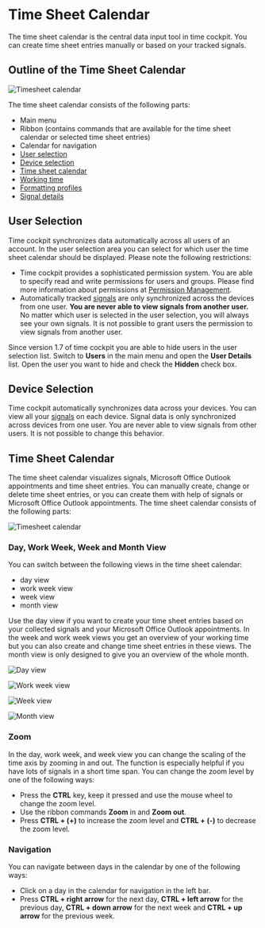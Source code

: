 # Time Sheet Calendar

The time sheet calendar is the central data input tool in time cockpit. You can create time sheet entries manually or based on your tracked signals.

## Outline of the Time Sheet Calendar

![Timesheet calendar](images/timesheet-overview.png "Timesheet calendar")

The time sheet calendar consists of the following parts:

- Main menu
- Ribbon (contains commands that are available for the time sheet calendar or selected time sheet entries)
- Calendar for navigation
- [User selection](#user-selection)
- [Device selection](#device-selection)
- [Time sheet calendar](#time-sheet-calendar-1)
- [Working time](working-time.md)
- [Formatting profiles](formatting-profiles.md)
- [Signal details](signals.md#signal-details)

## User Selection

Time cockpit synchronizes data automatically across all users of an account. In the user selection area you can select for which user the time sheet calendar should be displayed. Please note the following restrictions:

- Time cockpit provides a sophisticated permission system. You are able to specify read and write permissions for users and groups. Please find more information about permissions at [Permission Management](~/doc/data-model/permissions.md).
- Automatically tracked [signals](~/doc/signal-tracker/overview.md) are only synchronized across the devices from one user. **You are never able to view signals from another user.** No matter which user is selected in the user selection, you will always see your own signals. It is not possible to grant users the permission to view signals from another user.

Since version 1.7 of time cockpit you are able to hide users in the user selection list. Switch to **Users** in the main menu and open the **User Details** list. Open the user you want to hide and check the **Hidden** check box.

## Device Selection

Time cockpit automatically synchronizes data across your devices. You can view all your [signals](~/doc/signal-tracker/overview.md) on each device. Signal data is only synchronized across devices from one user. You are never able to view signals from other users. It is not possible to change this behavior.

## Time Sheet Calendar

The time sheet calendar visualizes signals, Microsoft Office Outlook appointments and time sheet entries. You can manually create, change or delete time sheet entries, or you can create them with help of signals or Microsoft Office Outlook appointments. The time sheet calendar consists of the following parts:

![Timesheet calendar](images/timesheet-calendar.png "Timesheet calendar")

### Day, Work Week, Week and Month View

You can switch between the following views in the time sheet calendar:

- day view
- work week view
- week view
- month view

Use the day view if you want to create your time sheet entries based on your collected signals and your Microsoft Office Outlook appointments. In the week and work week views you get an overview of your working time but you can also create and change time sheet entries in these views. The month view is only designed to give you an overview of the whole month.

![Day view](images/day-view.png "Day view")

![Work week view](images/work-week-view.png "Work week view")

![Week view](images/week-view.png "Week view")

![Month view](images/month-view.png "Month view")

### Zoom

In the day, work week, and week view you can change the scaling of the time axis by zooming in and out. The function is especially helpful if you have lots of signals in a short time span. You can change the zoom level by one of the following ways:

- Press the **CTRL** key, keep it pressed and use the mouse wheel to change the zoom level.
- Use the ribbon commands **Zoom** in and **Zoom out**.
- Press **CTRL + (+)** to increase the zoom level and **CTRL + (-)** to decrease the zoom level.

### Navigation

You can navigate between days in the calendar by one of the following ways:

- Click on a day in the calendar for navigation in the left bar.
- Press **CTRL + right arrow** for the next day, **CTRL + left arrow** for the previous day, **CTRL + down arrow** for the next week and **CTRL + up arrow** for the previous week.